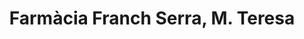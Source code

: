 ---
title: "Farmàcia Franch Serra, M. Teresa"
url: /angles/farmacia-franch-serra-m-teresa/
shop: Drogerie
---